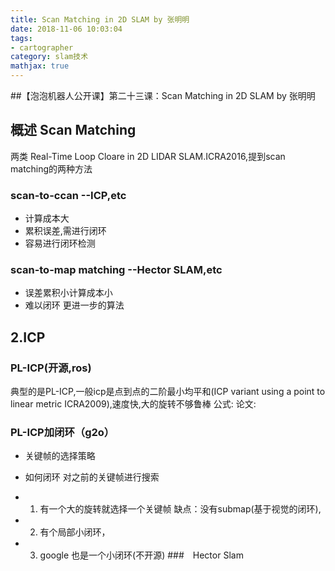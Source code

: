 ```yaml
---
title: Scan Matching in 2D SLAM by 张明明
date: 2018-11-06 10:03:04
tags: 
- cartographer 
category: slam技术
mathjax: true
---
```


##【泡泡机器人公开课】第二十三课：Scan Matching in 2D SLAM by 张明明
<!-- more -->
## 概述 Scan Matching
两类
Real-Time Loop Cloare in 2D LIDAR SLAM.ICRA2016,提到scan matching的两种方法


### scan-to-ccan --ICP,etc
- 计算成本大
- 累积误差,需进行闭环
- 容易进行闭环检测
### scan-to-map matching --Hector SLAM,etc
- 误差累积小计算成本小
- 难以闭环
更进一步的算法

## 2.ICP 
### PL-ICP(开源,ros)
典型的是PL-ICP,一般icp是点到点的二阶最小均平和(ICP variant using a point to linear metric ICRA2009),速度快,大的旋转不够鲁棒
公式:
论文:

### PL-ICP加闭环（g2o）
- 关键帧的选择策略
- 如何闭环
 对之前的关键帧进行搜索

- 1. 有一个大的旋转就选择一个关键帧
 缺点：没有submap(基于视觉的闭环),
- 2. 有个局部小闭环，
- 3. google 也是一个小闭环(不开源)
###　Hector Slam
